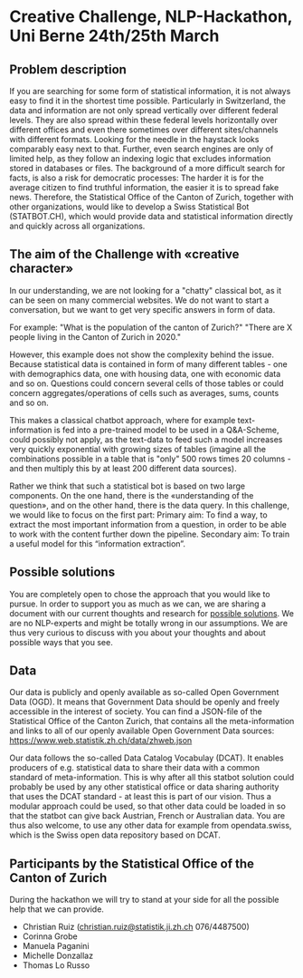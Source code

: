 # Creative Challenge, NLP-Hackathon, Uni Berne 24th/25th March

## Problem description
If you are searching for some form of statistical information, it is not always easy to find it in the shortest time possible. Particularly in Switzerland, the data and information are not only spread vertically over different federal levels. They are also spread within these federal levels horizontally over different offices and even there sometimes over different sites/channels with different formats. Looking for the needle in the haystack looks comparably easy next to that. 
Further, even search engines are only of limited help, as they follow an indexing logic that excludes information stored in databases or files.
The background of a more difficult search for facts, is also a risk for democratic processes: The harder it is for the average citizen to find truthful information, the easier it is to spread fake news. 
Therefore, the Statistical Office of the Canton of Zurich, together with other organizations, would like to develop a Swiss Statistical Bot (STATBOT.CH), which would provide data and statistical information directly and quickly across all organizations. 

## The aim of the Challenge with «creative character»
In our understanding, we are not looking for a "chatty" classical bot, as it can be seen on many commercial websites. We do not want to start a conversation, but we want to get very specific answers in form of data.

For example: "What is the population of the canton of Zurich?"
"There are X people living in the Canton of Zurich in 2020."  

However, this example does not show the complexity behind the issue. Because statistical data is contained in form of many different tables - one with demographics data, one with housing data, one with economic data and so on. Questions could concern several cells of those tables or could concern aggregates/operations of cells such as averages, sums, counts and so on. 

This makes a classical chatbot approach, where for example text-information is fed into a pre-trained model to be used in a Q&A-Scheme, could possibly not apply, as the text-data to feed such a model increases very quickly exponential with growing sizes of tables (imagine all the combinations possible in a table that is "only" 500 rows times 20 columns - and then multiply this by at least 200 different data sources).

Rather we think that such a statistical bot is based on two large components. On the one hand, there is the «understanding of the question», and on the other hand, there is the data query. In this challenge, we would like to focus on the first part: 
Primary aim: To find a way, to extract the most important information from a question, in order to be able to work with the content further down the pipeline. 
Secondary aim: To train a useful model for this “information extraction”. 

## Possible solutions
You are completely open to chose the approach that you would like to pursue. In order to support you as much as we can, we are sharing a document with our current thoughts and research for [possible solutions](02_possible_solutions.md). We are no NLP-experts and might be totally wrong in our assumptions. We are thus very curious to discuss with you about your thoughts and about possible ways that you see.

## Data
Our data is publicly and openly available as so-called Open Government Data (OGD). It means that Government Data should be openly and freely accessible in the interest of society. You can find a JSON-file of the Statistical Office of the Canton Zurich, that contains all the meta-information and links to all of our openly available Open Government Data sources: https://www.web.statistik.zh.ch/data/zhweb.json

Our data follows the so-called Data Catalog Vocabulay (DCAT). It enables producers of e.g. statistical data to share their data with a common standard of meta-information. This is why after all this statbot solution could probably be used by any other statistical office or data sharing authority that uses the DCAT standard - at least this is part of our vision. Thus a modular approach could be used, so that other data could be loaded in so that the statbot can give back Austrian, French or Australian data. You are thus also welcome, to use any other data for example from opendata.swiss, which is the Swiss open data repository based on DCAT.

## Participants by the Statistical Office of the Canton of Zurich
During the hackathon we will try to stand at your side for all the possible help that we can provide. 

- Christian Ruiz (christian.ruiz@statistik.ji.zh.ch 076/4487500)
- Corinna Grobe
- Manuela Paganini
- Michelle Donzallaz
- Thomas Lo Russo


